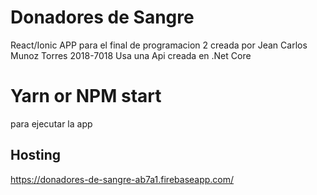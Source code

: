 # Donadores de Sangre
React/Ionic APP para el final de programacion 2 creada por Jean Carlos Munoz Torres 2018-7018
Usa una Api creada en .Net Core
# Yarn or NPM start
para ejecutar la app 

## Hosting
https://donadores-de-sangre-ab7a1.firebaseapp.com/
